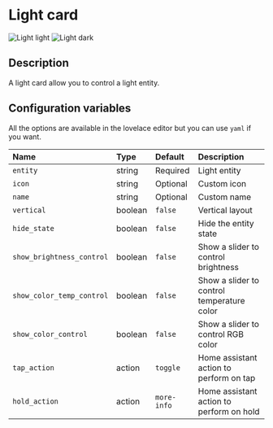 # Light card

![Light light](../images/light-light.png)
![Light dark](../images/light-dark.png)

## Description

A light card allow you to control a light entity.

## Configuration variables

All the options are available in the lovelace editor but you can use `yaml` if you want.

| Name                      | Type    | Default     | Description                                |
| :------------------------ | :------ | :---------- | :----------------------------------------- |
| `entity`                  | string  | Required    | Light entity                               |
| `icon`                    | string  | Optional    | Custom icon                                |
| `name`                    | string  | Optional    | Custom name                                |
| `vertical`                | boolean | `false`     | Vertical layout                            |
| `hide_state`              | boolean | `false`     | Hide the entity state                      |
| `show_brightness_control` | boolean | `false`     | Show a slider to control brightness        |
| `show_color_temp_control` | boolean | `false`     | Show a slider to control temperature color |
| `show_color_control`      | boolean | `false`     | Show a slider to control RGB color         |
| `tap_action`              | action  | `toggle`    | Home assistant action to perform on tap    |
| `hold_action`             | action  | `more-info` | Home assistant action to perform on hold   |
